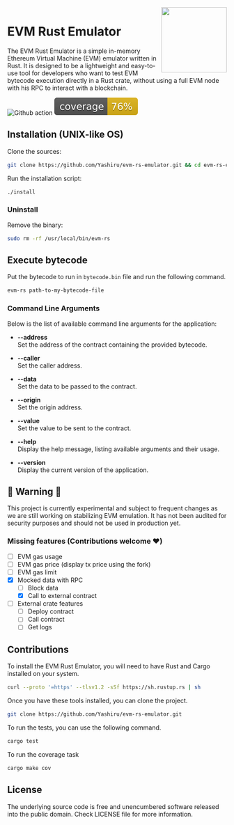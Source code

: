 <img align="right" width="150" height="150" top="100" src="https://avatars.githubusercontent.com/u/5430905?s=200&v=4">

# EVM Rust Emulator

The EVM Rust Emulator is a simple in-memory Ethereum Virtual Machine (EVM) emulator written in Rust. It is designed to be a lightweight and easy-to-use tool for developers who want to test EVM bytecode execution directly in a Rust crate, without using a full EVM node with his RPC to interact with a blockchain.

![Github action](https://github.com/Yashiru/evm-rs-emulator/workflows/CI/badge.svg)
![Test coverage](./coverage/badges/flat.svg)

## Installation (UNIX-like OS)
Clone the sources:
```bash
git clone https://github.com/Yashiru/evm-rs-emulator.git && cd evm-rs-emulator
```

Run the installation script:
```bash
./install
```

### Uninstall
Remove the binary:
```bash 
sudo rm -rf /usr/local/bin/evm-rs
```

## Execute bytecode
Put the bytecode to run in `bytecode.bin` file and run the following command.
```bash
evm-rs path-to-my-bytecode-file
```

### Command Line Arguments
Below is the list of available command line arguments for the application:

- **--address**  
Set the address of the contract containing the provided bytecode.

- **--caller**  
Set the caller address.

- **--data**  
Set the data to be passed to the contract.

- **--origin**  
Set the origin address.

- **--value**  
Set the value to be sent to the contract.

- **--help**  
Display the help message, listing available arguments and their usage.

- **--version**  
Display the current version of the application.



## 🚧 Warning 🚧
This project is currently experimental and subject to frequent changes as we are still working on stabilizing EVM emulation.
It has not been audited for security purposes and should not be used in production yet.

### Missing features (Contributions welcome ❤️)
- [ ] EVM gas usage
- [ ] EVM gas price (display tx price using the fork)
- [ ] EVM gas limit
- [x] Mocked data with RPC
  - [ ] Block data
  - [x] Call to external contract
- [ ] External crate features
  - [ ] Deploy contract
  - [ ] Call contract
  - [ ] Get logs

## Contributions

To install the EVM Rust Emulator, you will need to have Rust and Cargo installed on your system. 
```bash
curl --proto '=https' --tlsv1.2 -sSf https://sh.rustup.rs | sh
```

Once you have these tools installed, you can clone the project.
```bash
git clone https://github.com/Yashiru/evm-rs-emulator.git
```

To run the tests, you can use the following command.
```bash
cargo test
```

To run the coverage task
```bash
cargo make cov
```

## License

The underlying source code is free and unencumbered software released into the public domain. Check LICENSE file for more information.
